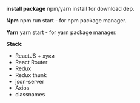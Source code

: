 **install package**
npm/yarn install for download dep.<p>
**Npm**
npm run start - for npm package manager.<p>
**Yarn**
yarn start - for yarn package manager.<p>

**Stack**:
<ul>
<li>ReactJS + хуки</li>
<li>React Router</li>
<li>Redux</li>
<li>Redux thunk</li>
<li>json-server</li>
  <li>Axios</li>
  <li>classnames</li>
<ul>
